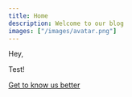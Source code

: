 ```yaml
---
title: Home
description: Welcome to our blog
images: ["/images/avatar.png"]
---
```


Hey,

Test!

[Get to know us better](/about "Get to know us better")